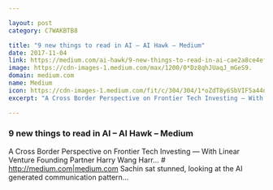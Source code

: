 ```yaml
---

layout: post
category: C7WAKBTB8

title: "9 new things to read in AI – AI Hawk – Medium"
date: 2017-11-04
link: https://medium.com/ai-hawk/9-new-things-to-read-in-ai-cae2a8ce4ef1?source=rss------machine_learning-5
image: https://cdn-images-1.medium.com/max/1200/0*Dz8qhJUaqJ_mGeS9.
domain: medium.com
name: Medium
icon: https://cdn-images-1.medium.com/fit/c/304/304/1*oZdT8y6SbVIF5a44nk80UQ.jpeg
excerpt: "A Cross Border Perspective on Frontier Tech Investing — With Linear Venture Founding Partner Harry Wang Harr… # <http://medium.com|medium.com> Sachin sat stunned, looking at the AI generated communication pattern…"

---
```


### 9 new things to read in AI – AI Hawk – Medium

A Cross Border Perspective on Frontier Tech Investing — With Linear Venture Founding Partner Harry Wang Harr… # <http://medium.com|medium.com> Sachin sat stunned, looking at the AI generated communication pattern…
